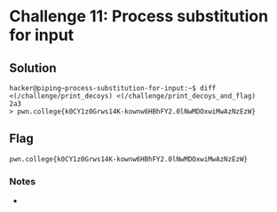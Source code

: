 # Challenge 11: Process substitution for input

## Solution

```
hacker@piping~process-substitution-for-input:~$ diff <(/challenge/print_decoys) <(/challenge/print_decoys_and_flag)
2a3
> pwn.college{k0CY1z0Grws14K-kownw6HBhFY2.0lNwMDOxwiMwAzNzEzW}
```

## Flag
`pwn.college{k0CY1z0Grws14K-kownw6HBhFY2.0lNwMDOxwiMwAzNzEzW}`
### Notes
-